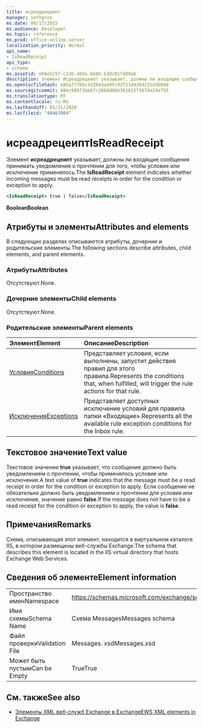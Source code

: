 ```yaml
---
title: исреадрецеипт
manager: sethgros
ms.date: 09/17/2015
ms.audience: Developer
ms.topic: reference
ms.prod: office-online-server
localization_priority: Normal
api_name:
- IsReadReceipt
api_type:
- schema
ms.assetid: e60e525f-c136-469a-b68b-b3dc01f400a6
description: Элемент Исреадрецеипт указывает, должны ли входящие сообщения принимать уведомления о прочтении для того, чтобы условие или исключение применялось.
ms.openlocfilehash: e86a7776bc43204dae9fc92f21d4304255ddb888
ms.sourcegitcommit: 88ec988f2bb67c1866d06b361615f3674a24e795
ms.translationtype: MT
ms.contentlocale: ru-RU
ms.lasthandoff: 05/31/2020
ms.locfileid: "44463904"
---
```

# <a name="isreadreceipt"></a><span data-ttu-id="d9d9e-103">исреадрецеипт</span><span class="sxs-lookup"><span data-stu-id="d9d9e-103">IsReadReceipt</span></span>

<span data-ttu-id="d9d9e-104">Элемент **исреадрецеипт** указывает, должны ли входящие сообщения принимать уведомления о прочтении для того, чтобы условие или исключение применялось.</span><span class="sxs-lookup"><span data-stu-id="d9d9e-104">The **IsReadReceipt** element indicates whether incoming messages must be read receipts in order for the condition or exception to apply.</span></span> 
  
```XML
<IsReadReceipt> true | false</IsReadReceipt>
```

 <span data-ttu-id="d9d9e-105">**Boolean**</span><span class="sxs-lookup"><span data-stu-id="d9d9e-105">**Boolean**</span></span>
## <a name="attributes-and-elements"></a><span data-ttu-id="d9d9e-106">Атрибуты и элементы</span><span class="sxs-lookup"><span data-stu-id="d9d9e-106">Attributes and elements</span></span>

<span data-ttu-id="d9d9e-107">В следующих разделах описываются атрибуты, дочерние и родительские элементы.</span><span class="sxs-lookup"><span data-stu-id="d9d9e-107">The following sections describe attributes, child elements, and parent elements.</span></span>
  
### <a name="attributes"></a><span data-ttu-id="d9d9e-108">Атрибуты</span><span class="sxs-lookup"><span data-stu-id="d9d9e-108">Attributes</span></span>

<span data-ttu-id="d9d9e-109">Отсутствуют.</span><span class="sxs-lookup"><span data-stu-id="d9d9e-109">None.</span></span>
  
### <a name="child-elements"></a><span data-ttu-id="d9d9e-110">Дочерние элементы</span><span class="sxs-lookup"><span data-stu-id="d9d9e-110">Child elements</span></span>

<span data-ttu-id="d9d9e-111">Отсутствуют.</span><span class="sxs-lookup"><span data-stu-id="d9d9e-111">None.</span></span>
  
### <a name="parent-elements"></a><span data-ttu-id="d9d9e-112">Родительские элементы</span><span class="sxs-lookup"><span data-stu-id="d9d9e-112">Parent elements</span></span>

|<span data-ttu-id="d9d9e-113">**Элемент**</span><span class="sxs-lookup"><span data-stu-id="d9d9e-113">**Element**</span></span>|<span data-ttu-id="d9d9e-114">**Описание**</span><span class="sxs-lookup"><span data-stu-id="d9d9e-114">**Description**</span></span>|
|:-----|:-----|
|[<span data-ttu-id="d9d9e-115">Условия</span><span class="sxs-lookup"><span data-stu-id="d9d9e-115">Conditions</span></span>](conditions.md) <br/> |<span data-ttu-id="d9d9e-116">Представляет условия, если выполнены, запустит действия правил для этого правила.</span><span class="sxs-lookup"><span data-stu-id="d9d9e-116">Represents the conditions that, when fulfilled, will trigger the rule actions for that rule.</span></span>  <br/> |
|[<span data-ttu-id="d9d9e-117">Исключения</span><span class="sxs-lookup"><span data-stu-id="d9d9e-117">Exceptions</span></span>](exceptions.md) <br/> |<span data-ttu-id="d9d9e-118">Представляет доступных исключение условий для правила папки «Входящие».</span><span class="sxs-lookup"><span data-stu-id="d9d9e-118">Represents all the available rule exception conditions for the Inbox rule.</span></span>  <br/> |
   
## <a name="text-value"></a><span data-ttu-id="d9d9e-119">Текстовое значение</span><span class="sxs-lookup"><span data-stu-id="d9d9e-119">Text value</span></span>

<span data-ttu-id="d9d9e-120">Текстовое значение **true** указывает, что сообщение должно быть уведомлением о прочтении, чтобы применялось условие или исключение.</span><span class="sxs-lookup"><span data-stu-id="d9d9e-120">A text value of **true** indicates that the message must be a read receipt in order for the condition or exception to apply.</span></span> <span data-ttu-id="d9d9e-121">Если сообщение не обязательно должно быть уведомлением о прочтении для условия или исключения, значение равно **false**.</span><span class="sxs-lookup"><span data-stu-id="d9d9e-121">If the message does not have to be a read receipt for the condition or exception to apply, the value is **false**.</span></span>
  
## <a name="remarks"></a><span data-ttu-id="d9d9e-122">Примечания</span><span class="sxs-lookup"><span data-stu-id="d9d9e-122">Remarks</span></span>

<span data-ttu-id="d9d9e-123">Схема, описывающая этот элемент, находится в виртуальном каталоге IIS, в котором размещены веб-службы Exchange.</span><span class="sxs-lookup"><span data-stu-id="d9d9e-123">The schema that describes this element is located in the IIS virtual directory that hosts Exchange Web Services.</span></span>
  
## <a name="element-information"></a><span data-ttu-id="d9d9e-124">Сведения об элементе</span><span class="sxs-lookup"><span data-stu-id="d9d9e-124">Element information</span></span>

|||
|:-----|:-----|
|<span data-ttu-id="d9d9e-125">Пространство имен</span><span class="sxs-lookup"><span data-stu-id="d9d9e-125">Namespace</span></span>  <br/> |https://schemas.microsoft.com/exchange/services/2006/messages  <br/> |
|<span data-ttu-id="d9d9e-126">Имя схемы</span><span class="sxs-lookup"><span data-stu-id="d9d9e-126">Schema Name</span></span>  <br/> |<span data-ttu-id="d9d9e-127">Схема Messages</span><span class="sxs-lookup"><span data-stu-id="d9d9e-127">Messages schema</span></span>  <br/> |
|<span data-ttu-id="d9d9e-128">Файл проверки</span><span class="sxs-lookup"><span data-stu-id="d9d9e-128">Validation File</span></span>  <br/> |<span data-ttu-id="d9d9e-129">Messages. xsd</span><span class="sxs-lookup"><span data-stu-id="d9d9e-129">Messages.xsd</span></span>  <br/> |
|<span data-ttu-id="d9d9e-130">Может быть пустым</span><span class="sxs-lookup"><span data-stu-id="d9d9e-130">Can be Empty</span></span>  <br/> |<span data-ttu-id="d9d9e-131">True</span><span class="sxs-lookup"><span data-stu-id="d9d9e-131">True</span></span>  <br/> |
   
## <a name="see-also"></a><span data-ttu-id="d9d9e-132">См. также</span><span class="sxs-lookup"><span data-stu-id="d9d9e-132">See also</span></span>



- [<span data-ttu-id="d9d9e-133">Элементы XML веб-служб Exchange в Exchange</span><span class="sxs-lookup"><span data-stu-id="d9d9e-133">EWS XML elements in Exchange</span></span>](ews-xml-elements-in-exchange.md)

